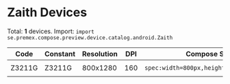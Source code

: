 # Zaith Devices

Total: **1** devices. Import: `import se.premex.compose.preview.device.catalog.android.Zaith`

| Code | Constant | Resolution | DPI | Compose Spec | Preview Usage |
|------|----------|------------|-----|-------------|---------------|
| Z3211G | Z3211G | 800x1280 | 160 | `spec:width=800px,height=1280px,dpi=160` | `@Preview(device = Zaith.Z3211G)` |

<!-- Generated automatically. Do not edit manually. -->

